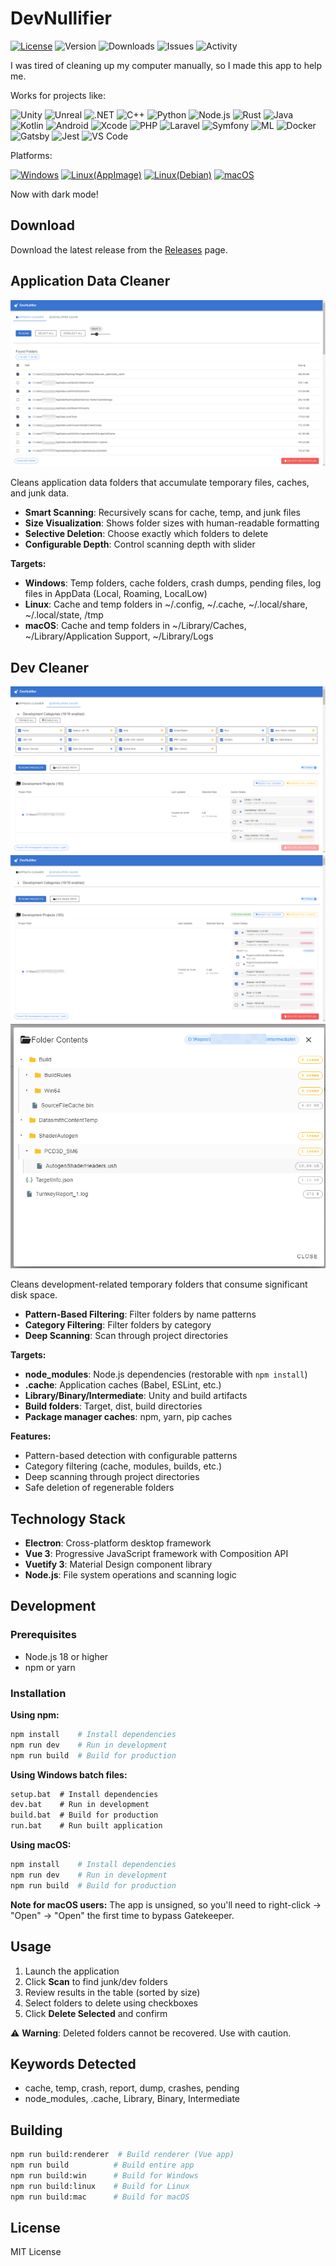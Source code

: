# DevNullifier

[![License](https://img.shields.io/badge/license-MIT-blue.svg)](LICENSE)
![Version](https://img.shields.io/github/package-json/v/Hermesiss/DevNullifier)
![Downloads](https://img.shields.io/github/downloads/Hermesiss/DevNullifier/total)
![Issues](https://img.shields.io/github/issues/Hermesiss/DevNullifier)
![Activity](https://img.shields.io/github/last-commit/Hermesiss/DevNullifier)

I was tired of cleaning up my computer manually, so I made this app to help me.

Works for projects like:

![Unity](https://img.shields.io/badge/Unity-000000?style=flat&logo=unity&logoColor=white)
![Unreal](https://img.shields.io/badge/Unreal-313131?style=flat&logo=unrealengine&logoColor=white)
![.NET](https://img.shields.io/badge/.NET-512BD4?style=flat&logo=dotnet&logoColor=white)
![C++](https://img.shields.io/badge/C++-00599C?style=flat&logo=cplusplus&logoColor=white)
![Python](https://img.shields.io/badge/Python-3776AB?style=flat&logo=python&logoColor=white)
![Node.js](https://img.shields.io/badge/Node.js-339933?style=flat&logo=nodedotjs&logoColor=white)
![Rust](https://img.shields.io/badge/Rust-000000?style=flat&logo=rust&logoColor=white)
![Java](https://img.shields.io/badge/Java-ED8B00?style=flat&logo=openjdk&logoColor=white)
![Kotlin](https://img.shields.io/badge/Kotlin-0095D5?style=flat&logo=kotlin&logoColor=white)
![Android](https://img.shields.io/badge/Android-3DDC84?style=flat&logo=android&logoColor=white)
![Xcode](https://img.shields.io/badge/Xcode-147EFB?style=flat&logo=xcode&logoColor=white)
![PHP](https://img.shields.io/badge/PHP-777BB4?style=flat&logo=php&logoColor=white)
![Laravel](https://img.shields.io/badge/Laravel-FF2D20?style=flat&logo=laravel&logoColor=white)
![Symfony](https://img.shields.io/badge/Symfony-000000?style=flat&logo=symfony&logoColor=white)
![ML](https://img.shields.io/badge/ML-FF6F00?style=flat&logo=tensorflow&logoColor=white)
![Docker](https://img.shields.io/badge/Docker-2496ED?style=flat&logo=docker&logoColor=white)
![Gatsby](https://img.shields.io/badge/Gatsby-663399?style=flat&logo=gatsby&logoColor=white)
![Jest](https://img.shields.io/badge/Jest-C21325?style=flat&logo=jest&logoColor=white)
![VS Code](https://img.shields.io/badge/VS_Code-007ACC?style=flat&logo=visualstudiocode&logoColor=white)

Platforms:

[![Windows](https://img.shields.io/badge/Windows-0078D6?style=flat&logo=windows&logoColor=white)](https://github.com/Hermesiss/DevNullifier/releases/latest/download/DevNullifier-Setup.exe)
[![Linux(AppImage)](<https://img.shields.io/badge/Linux%20(AppImage)-FCC624?style=flat&logo=linux&logoColor=black>)](https://github.com/Hermesiss/DevNullifier/releases/latest/download/DevNullifier-linux-x64.AppImage)
[![Linux(Debian)](https://img.shields.io/badge/Debian-A81D33?style=flat&logo=debian&logoColor=white)](https://github.com/Hermesiss/DevNullifier/releases/latest/download/DevNullifier-linux-x64.deb)
[![macOS](https://img.shields.io/badge/macOS-000000?style=flat&logo=apple&logoColor=white)](https://github.com/Hermesiss/DevNullifier/releases/latest/download/DevNullifier-mac-x64.dmg)

Now with dark mode!

## Download

Download the latest release from the [Releases](https://github.com/Hermesiss/DevNullifier/releases) page.

## Application Data Cleaner

![Application Data Cleaning Interface](.docs/img-appdata.png)

Cleans application data folders that accumulate temporary files, caches, and junk data.

- **Smart Scanning**: Recursively scans for cache, temp, and junk files
- **Size Visualization**: Shows folder sizes with human-readable formatting
- **Selective Deletion**: Choose exactly which folders to delete
- **Configurable Depth**: Control scanning depth with slider

**Targets:**

- **Windows**: Temp folders, cache folders, crash dumps, pending files, log files in AppData (Local, Roaming, LocalLow)
- **Linux**: Cache and temp folders in ~/.config, ~/.cache, ~/.local/share, ~/.local/state, /tmp
- **macOS**: Cache and temp folders in ~/Library/Caches, ~/Library/Application Support, ~/Library/Logs

## Dev Cleaner

![Developer Cache Cleaning](.docs/img-dev-filters.png)
![Pattern-Based Filtering](.docs/img-dev-patterns.png)
![Folder Explorer](.docs/img-folder-explorer.png)

Cleans development-related temporary folders that consume significant disk space.

- **Pattern-Based Filtering**: Filter folders by name patterns
- **Category Filtering**: Filter folders by category
- **Deep Scanning**: Scan through project directories

**Targets:**

- **node_modules**: Node.js dependencies (restorable with `npm install`)
- **.cache**: Application caches (Babel, ESLint, etc.)
- **Library/Binary/Intermediate**: Unity and build artifacts
- **Build folders**: Target, dist, build directories
- **Package manager caches**: npm, yarn, pip caches

**Features:**

- Pattern-based detection with configurable patterns
- Category filtering (cache, modules, builds, etc.)
- Deep scanning through project directories
- Safe deletion of regenerable folders

## Technology Stack

- **Electron**: Cross-platform desktop framework
- **Vue 3**: Progressive JavaScript framework with Composition API
- **Vuetify 3**: Material Design component library
- **Node.js**: File system operations and scanning logic

## Development

### Prerequisites

- Node.js 18 or higher
- npm or yarn

### Installation

**Using npm:**

```bash
npm install    # Install dependencies
npm run dev    # Run in development
npm run build  # Build for production
```

**Using Windows batch files:**

```cmd
setup.bat  # Install dependencies
dev.bat    # Run in development
build.bat  # Build for production
run.bat    # Run built application
```

**Using macOS:**

```bash
npm install    # Install dependencies
npm run dev    # Run in development
npm run build  # Build for production
```

**Note for macOS users:** The app is unsigned, so you'll need to right-click → "Open" → "Open" the first time to bypass Gatekeeper.

## Usage

1. Launch the application
2. Click **Scan** to find junk/dev folders
3. Review results in the table (sorted by size)
4. Select folders to delete using checkboxes
5. Click **Delete Selected** and confirm

⚠️ **Warning**: Deleted folders cannot be recovered. Use with caution.

## Keywords Detected

- cache, temp, crash, report, dump, crashes, pending
- node_modules, .cache, Library, Binary, Intermediate

## Building

```bash
npm run build:renderer  # Build renderer (Vue app)
npm run build          # Build entire app
npm run build:win      # Build for Windows
npm run build:linux    # Build for Linux
npm run build:mac      # Build for macOS
```

## License

MIT License
